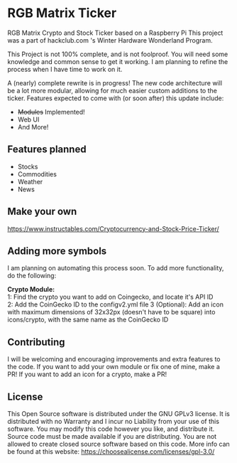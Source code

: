 # RGB Matrix Ticker
RGB Matrix Crypto and Stock Ticker based on a Raspberry Pi
This project was a part of hackclub.com 's Winter Hardware Wonderland Program.

This Project is not 100% complete, and is not foolproof. You will need some knowledge and common sense to get it working.
I am planning to refine the process when I have time to work on it.

A (nearly) complete rewrite is in progress! The new code architecture will be a lot more modular, allowing for much easier custom additions to the ticker.
Features expected to come with (or soon after) this update include:
- ~~Modules~~ Implemented!
- Web UI
- And More!

## Features planned
- Stocks
- Commodities
- Weather
- News

## Make your own
https://www.instructables.com/Cryptocurrency-and-Stock-Price-Ticker/

## Adding more symbols
I am planning on automating this process soon.
To add more functionality, do the following:

**Crypto Module:**\
1: Find the crypto you want to add on Coingecko, and locate it's API ID\
2: Add the CoinGecko ID to the configv2.yml file
3 (Optional): Add an icon with maximum dimensions of 32x32px (doesn't have to be square) into icons/crypto, with the same name as the CoinGecko ID

## Contributing
I will be welcoming and encouraging improvements and extra features to the code. If you want to add your own module or fix one of mine, make a PR!
If you want to add an icon for a crypto, make a PR!

## License
This Open Source software is distributed under the GNU GPLv3 license. It is distributed with no Warranty and I incur no Liability from your use of this software. You may modify this code however you like, and distribute it. Source code must be made available if you are distributing. You are not allowed to create closed source software based on this code. More info can be found at this website: https://choosealicense.com/licenses/gpl-3.0/

